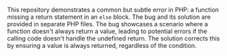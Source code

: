 This repository demonstrates a common but subtle error in PHP: a function missing a return statement in an `else` block. The bug and its solution are provided in separate PHP files. The bug showcases a scenario where a function doesn't always return a value, leading to potential errors if the calling code doesn't handle the undefined return. The solution corrects this by ensuring a value is always returned, regardless of the condition.